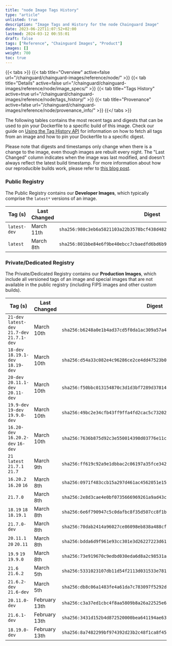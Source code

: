 ```yaml
---
title: "node Image Tags History"
type: "article"
unlisted: true
description: "Image Tags and History for the node Chainguard Image"
date: 2023-06-22T11:07:52+02:00
lastmod: 2024-03-12 00:55:01
draft: false
tags: ["Reference", "Chainguard Images", "Product"]
images: []
weight: 700
toc: true
---
```


{{< tabs >}}
{{< tab title="Overview" active=false url="/chainguard/chainguard-images/reference/node/" >}}
{{< tab title="Details" active=false url="/chainguard/chainguard-images/reference/node/image_specs/" >}}
{{< tab title="Tags History" active=true url="/chainguard/chainguard-images/reference/node/tags_history/" >}}
{{< tab title="Provenance" active=false url="/chainguard/chainguard-images/reference/node/provenance_info/" >}}
{{</ tabs >}}

The following tables contains the most recent tags and digests that can be used to pin your Dockerfile to a specific build of this image. Check our guide on [Using the Tag History API](/chainguard/chainguard-images/using-the-tag-history-api/) for information on how to fetch all tags from an image and how to pin your Dockerfile to a specific digest.

Please note that digests and timestamps only change when there is a change to the image, even though images are rebuilt every night. The "Last Changed" column indicates when the image was last modified, and doesn't always reflect the latest build timestamp. For more information about how our reproducible builds work, please refer to [this blog post](https://www.chainguard.dev/unchained/reproducing-chainguards-reproducible-image-builds).

### Public Registry
The Public Registry contains our **Developer Images**, which typically comprise the `latest*` versions of an image.

| Tag (s)       | Last Changed | Digest                                                                    |
|---------------|--------------|---------------------------------------------------------------------------|
|  `latest-dev` | March 11th   | `sha256:980c3eb6a5821103a22b3578bcf438d48226143454f431736e1456e844795964` |
|  `latest`     | March 8th    | `sha256:801bbe84e6f9be40ebcc7cbaedfd6bd6b9583157546359416dbf7bb037aea9ca` |


### Private/Dedicated Registry
The Private/Dedicated Registry contains our **Production Images**, which include all versioned tags of an image and special images that are not available in the public registry (including FIPS images and other custom builds).

| Tag (s)                                        | Last Changed  | Digest                                                                    |
|------------------------------------------------|---------------|---------------------------------------------------------------------------|
|  `21-dev` `latest-dev` `21.7-dev` `21.7.1-dev` | March 10th    | `sha256:b6248a0e1b4ad37cd5f0da1ac309a57a47c9d186c8ba45fd556ce870a2f3ed83` |
|  `18-dev` `18.19.1-dev` `18.19-dev`            | March 10th    | `sha256:d54a33c082e4c96286ce2ce4dd47523b029050f95f9d021860a2a690efda70c9` |
|  `20-dev` `20.11.1-dev` `20.11-dev`            | March 10th    | `sha256:f50bbc013154870c3d1d3bf7289d37814a8733d9cb2ee2e8c01878001133cb19` |
|  `19.9-dev` `19-dev` `19.9.0-dev`              | March 10th    | `sha256:49bc2e34cfb43ff9ffa4fd2cac5c73202e8300f6546aa61f62c394a7da22f238` |
|  `16.20-dev` `16.20.2-dev` `16-dev`            | March 10th    | `sha256:7636b875d92c3e550014398d03776e11c17180162454f7e08b8e3c18ea2efeaa` |
|  `21` `latest` `21.7.1` `21.7`                 | March 9th     | `sha256:ff619c92a9e1dbbac2c06197a35fce34220ee1e16e943b08ecda97f62bc547fa` |
|  `16.20.2` `16.20` `16`                        | March 8th     | `sha256:0971f483ccb15a297d461ac4562051e1537abca50a39c9a73380fea3284cac14` |
|  `21.7.0`                                      | March 8th     | `sha256:2e8d3cae4e0bf0735666969261a9ad43c94054d0031fd4b5bedac7dad5e16423` |
|  `18.19` `18` `18.19.1`                        | March 8th     | `sha256:6e6f790947c5c0dafbc8f35d507cc8f1b4626954c35a34e4885a154e4a0f5f79` |
|  `21.7.0-dev`                                  | March 8th     | `sha256:70dab2414a96027ce86098eb838a488cfea44d98a332008a008084bbeb4e2b02` |
|  `20.11.1` `20` `20.11`                        | March 8th     | `sha256:bdda6d9f961e93cc301e3d26227223d61b3048ecd654f6422caa8539aaf8ff75` |
|  `19.9` `19` `19.9.0`                          | March 8th     | `sha256:73e919670c9edbd030eda6d8a2c98531a28e319adc285a6559adfbd014e25485` |
|  `21.6` `21.6.2`                               | March 5th     | `sha256:5331023107db11d54f2113d031533e7812e311132bbbdb3dfc6178e7558485a2` |
|  `21.6.2-dev` `21.6-dev`                       | March 5th     | `sha256:db8c06a1483fe4a61da7c783097f5292dfc423187a15778292f0f40e2199318c` |
|  `20.11.0-dev`                                 | February 13th | `sha256:c3a37ed1cbc4f8aa5809b8a26a22525e670ef64ab274261305d450bed6f0a54a` |
|  `21.6.1-dev`                                  | February 13th | `sha256:3431d152b4d872520000bea641194ae63a680321d6ec07ba59ea11c7a7c458d5` |
|  `18.19.0-dev`                                 | February 13th | `sha256:8a7482299bf974392d23b2c48f1ca8f453f53f01d06f440efd4ed8a8dfe2ae42` |

